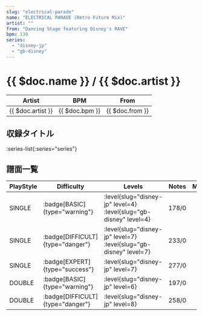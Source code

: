 ```yaml
---
slug: "electrical-parade"
name: "ELECTRICAL PARADE (Retro Future Mix)"
artist: ""
from: "Dancing Stage featuring Disney's RAVE"
bpm: 130
series:
  - "disney-jp"
  - "gb-disney"
---
```


# {{ $doc.name }} / {{ $doc.artist }}

|Artist|BPM|From|
|------|---|----|
|{{ $doc.artist }}|{{ $doc.bpm }}|{{ $doc.from }}|

## 収録タイトル

:series-list{:series="series"}

## 譜面一覧

|PlayStyle|Difficulty|Levels|Notes|Movie|
|---------|----------|------|-----|-----|
|SINGLE| :badge[BASIC]{type="warning"}|<div class="field is-grouped is-grouped-multiline"> :level{slug="disney-jp" level=4} :level{slug="gb-disney" level=4}</div>|178/0||
|SINGLE| :badge[DIFFICULT]{type="danger"}|<div class="field is-grouped is-grouped-multiline"> :level{slug="disney-jp" level=7} :level{slug="gb-disney" level=7}</div>|233/0||
|SINGLE| :badge[EXPERT]{type="success"}|<div class="field is-grouped is-grouped-multiline"> :level{slug="disney-jp" level=7}</div>|277/0||
|DOUBLE| :badge[BASIC]{type="warning"}|<div class="field is-grouped is-grouped-multiline"> :level{slug="disney-jp" level=6}</div>|197/0||
|DOUBLE| :badge[DIFFICULT]{type="danger"}|<div class="field is-grouped is-grouped-multiline"> :level{slug="disney-jp" level=8}</div>|258/0||

